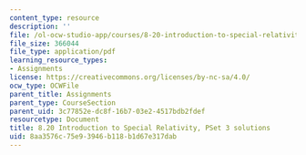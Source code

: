```yaml
---
content_type: resource
description: ''
file: /ol-ocw-studio-app/courses/8-20-introduction-to-special-relativity-january-iap-2021/8aa3576c75e93946b118b1d67e317dab_MIT8_20iap21_pset3_soln.pdf
file_size: 366044
file_type: application/pdf
learning_resource_types:
- Assignments
license: https://creativecommons.org/licenses/by-nc-sa/4.0/
ocw_type: OCWFile
parent_title: Assignments
parent_type: CourseSection
parent_uid: 3c77852e-dc8f-16b7-03e2-4517bdb2fdef
resourcetype: Document
title: 8.20 Introduction to Special Relativity, PSet 3 solutions
uid: 8aa3576c-75e9-3946-b118-b1d67e317dab
---
```

